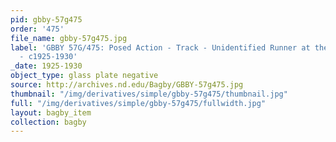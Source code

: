 ```yaml
---
pid: gbby-57g475
order: '475'
file_name: gbby-57g475.jpg
label: 'GBBY 57G/475: Posed Action - Track - Unidentified Runner at the Starting Line
  - c1925-1930'
_date: 1925-1930
object_type: glass plate negative
source: http://archives.nd.edu/Bagby/GBBY-57g475.jpg
thumbnail: "/img/derivatives/simple/gbby-57g475/thumbnail.jpg"
full: "/img/derivatives/simple/gbby-57g475/fullwidth.jpg"
layout: bagby_item
collection: bagby
---
```

